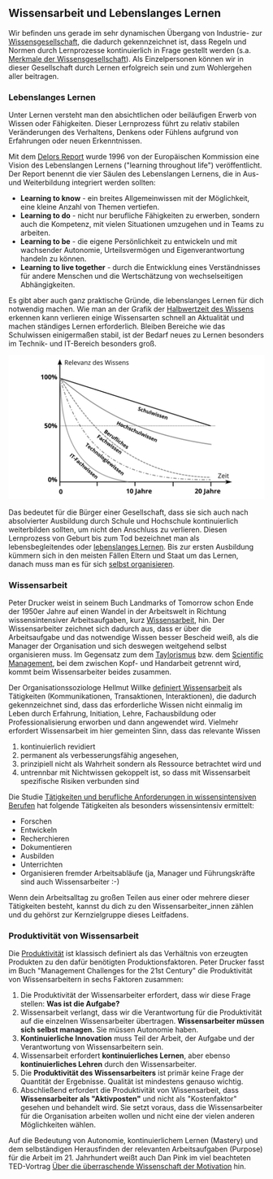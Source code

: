 ## Wissensarbeit und Lebenslanges Lernen

Wir befinden uns gerade im sehr dynamischen Übergang von Industrie- zur [Wissensgesellschaft](https://de.wikipedia.org/wiki/Wissensgesellschaft), die dadurch gekennzeichnet ist, dass Regeln und Normen durch Lernprozesse kontinuierlich in Frage gestellt werden (s.a. [Merkmale der Wissensgesellschaft](https://www.researchgate.net/publication/283061140_Merkmale_der_Wissensgesellschaft)). Als Einzelpersonen können wir in dieser Gesellschaft durch Lernen erfolgreich sein und zum Wohlergehen aller beitragen.

### Lebenslanges Lernen

Unter Lernen versteht man den absichtlichen oder beiläufigen Erwerb von Wissen oder Fähigkeiten. Dieser Lernprozess führt zu relativ stabilen Veränderungen des Verhaltens, Denkens oder Fühlens aufgrund von Erfahrungen oder neuen Erkenntnissen.

Mit dem [Delors Report](https://en.wikipedia.org/wiki/Delors_Report) wurde 1996 von der Europäischen Kommission eine Vision des Lebenslangen Lernens ("learning throughout life") veröffentlicht. Der Report benennt die vier Säulen des Lebenslangen Lernens, die in Aus- und Weiterbildung integriert werden sollten:

* **Learning to know** - ein breites Allgemeinwissen mit der Möglichkeit, eine kleine Anzahl von Themen vertiefen.
* **Learning to do** - nicht nur berufliche Fähigkeiten zu erwerben, sondern auch die Kompetenz, mit vielen Situationen umzugehen und in Teams zu arbeiten.
* **Learning to be** - die eigene Persönlichkeit zu entwickeln und mit wachsender Autonomie, Urteilsvermögen und Eigenverantwortung handeln zu können.
* **Learning to live together** - durch die Entwicklung eines Verständnisses für andere Menschen und die Wertschätzung von wechselseitigen Abhängigkeiten.

Es gibt aber auch ganz praktische Gründe, die lebenslanges Lernen für dich notwendig machen. Wie man an der Grafik der [Halbwertzeit des Wissens](http://www.online-lehrbuch-bwl.de/lehrbuch/kap3/oe_le/oe_le.pdf) erkennen kann verlieren einige Wissensarten schnell an Aktualität und machen ständiges Lernen erforderlich. Bleiben Bereiche wie das Schulwissen einigermaßen stabil, ist der Bedarf neues zu Lernen besonders im Technik- und IT-Bereich besonders groß.

![Halbwertszeit des Wissens (aus Schüppel, J.: Wissensmanagment. Organisatorisches Lernen im Spannungsfeld von Wissens- und Lernbarrieren, eigene Darstellung)](./images/halbwertzeit-des-wissens.png)

Das bedeutet für die Bürger einer Gesellschaft, dass sie sich auch nach absolvierter Ausbildung durch Schule und Hochschule kontinuierlich weiterbilden sollten, um nicht den Anschluss zu verlieren. Diesen Lernprozess von Geburt bis zum Tod bezeichnet man als lebensbegleitendes oder [lebenslanges Lernen](https://de.wikipedia.org/wiki/Lebenslanges_Lernen). Bis zur ersten Ausbildung kümmern sich in den meisten Fällen Eltern und Staat um das Lernen, danach muss man es für sich [selbst organisieren](https://de.wikipedia.org/wiki/Selbstorganisation).

### Wissensarbeit

Peter Drucker weist in seinem Buch Landmarks of Tomorrow schon Ende der 1950er Jahre auf einen Wandel in der Arbeitswelt in Richtung wissensintensiver Arbeitsaufgaben, kurz [Wissensarbeit](https://en.wikipedia.org/wiki/Knowledge_worker), hin. Der Wissensarbeiter zeichnet sich dadurch aus, dass er über die Arbeitsaufgabe und das notwendige Wissen besser Bescheid weiß, als die Manager der Organisation und sich deswegen weitgehend selbst organisieren muss. Im Gegensatz zum dem [Taylorismus](https://de.wikipedia.org/wiki/Taylorismus) bzw. dem [Scientific Management](https://de.wikipedia.org/wiki/Scientific_Management), bei dem zwischen Kopf- und Handarbeit getrennt wird, kommt beim Wissensarbeiter beides zusammen.

Der Organisationssoziologe Hellmut Willke [definiert Wissensarbeit](https://www.researchgate.net/publication/41011087_Organisierte_Wissensarbeit) als Tätigkeiten  (Kommunikationen, Transaktionen, Interaktionen), die dadurch  gekennzeichnet sind, dass das erforderliche Wissen nicht einmalig im  Leben durch Erfahrung, Initiation, Lehre, Fachausbildung oder  Professionalisierung erworben und dann angewendet wird. Vielmehr erfordert Wissensarbeit im  hier gemeinten Sinn, dass das relevante Wissen

1. kontinuierlich  revidiert
2. permanent als verbesserungsfähig angesehen,
3. prinzipiell nicht als Wahrheit sondern als Ressource betrachtet wird und
4. untrennbar mit Nichtwissen gekoppelt ist, so dass mit Wissensarbeit  spezifische Risiken verbunden sind

Die Studie [Tätigkeiten und berufliche Anforderungen  in wissensintensiven Berufen](https://lit.bibb.de/vufind/Record/DS-131131) hat folgende Tätigkeiten als besonders wissensintensiv ermittelt:

* Forschen
* Entwickeln
* Recherchieren
* Dokumentieren
* Ausbilden
* Unterrichten
* Organisieren fremder Arbeitsabläufe (ja, Manager und Führungskräfte sind auch Wissensarbeiter :-)

Wenn dein Arbeitsalltag zu großen Teilen aus einer oder mehrere dieser Tätigkeiten besteht, kannst du dich zu den Wissensarbeiter_innen zählen und du gehörst zur Kernzielgruppe dieses Leitfadens.

### Produktivität von Wissensarbeit

Die [Produktivität](https://de.wikipedia.org/wiki/Produktivit%C3%A4t) ist klassisch definiert als das Verhältnis von erzeugten Produkten zu den dafür benötigten Produktionsfaktoren. Peter Drucker fasst im Buch "Management Challenges for the 21st Century" die Produktivität von Wissensarbeitern in sechs Faktoren zusammen:

1. Die Produktivität der Wissensarbeiter erfordert, dass wir diese Frage stellen: **Was ist die Aufgabe?**
2. Wissensarbeit verlangt, dass wir die Verantwortung für die Produktivität auf die einzelnen Wissensarbeiter übertragen. **Wissensarbeiter müssen sich selbst managen.** Sie müssen Autonomie haben.
3. **Kontinuierliche Innovation** muss Teil der Arbeit, der Aufgabe und der Verantwortung von Wissensarbeitern sein.
4. Wissensarbeit erfordert **kontinuierliches Lernen**, aber ebenso **kontinuierliches Lehren** durch den Wissensarbeiter.
5. Die **Produktivität des Wissensarbeiters** ist primär keine Frage der Quantität der Ergebnisse. Qualität ist mindestens genauso wichtig.
6. Abschließend erfordert die Produktivität von Wissensarbeit, dass **Wissensarbeiter als "Aktivposten"** und nicht als "Kostenfaktor" gesehen und behandelt wird. Sie setzt voraus, dass die Wissensarbeiter für die Organisation arbeiten wollen und nicht eine der vielen anderen Möglichkeiten wählen.

Auf die Bedeutung von Autonomie, kontinuierlichem Lernen (Mastery) und dem selbständigen Herausfinden der relevanten Arbeitsaufgaben (Purpose) für die Arbeit im 21. Jahrhundert weißt auch Dan Pink im viel beachteten TED-Vortrag [Über die überraschende Wissenschaft der Motivation](https://www.youtube.com/watch?v=rrkrvAUbU9Y) hin.
